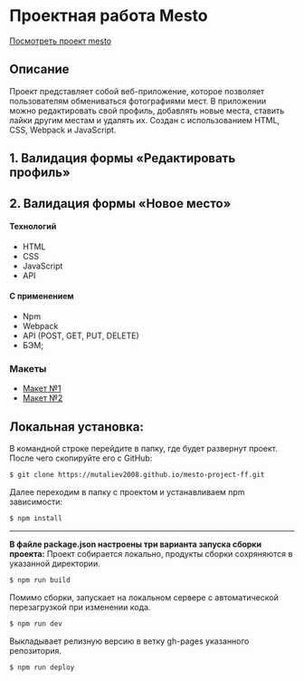 # Проектная работа Mesto  
[Посмотреть проект mesto](https://mutaliev2008.github.io/mesto-project-ff/)    

## Описание  
Проект представляет собой веб-приложение, которое позволяет пользователям обмениваться фотографиями мест.
В приложении можно редактировать свой профиль, добавлять новые места, ставить лайки другим местам и удалять их.
Создан с использованием HTML, CSS, Webpack и JavaScript.  

## 1. Валидация формы «Редактировать профиль»  

[](https://github.com/user-attachments/assets/a8bcad5c-8919-47dd-a1d1-f98821b9e103)  

## 2. Валидация формы «Новое место»  
[](https://github.com/user-attachments/assets/0f26f14c-ebcc-4a69-a3b6-6640a9dbc7ee)

#### Технологий

- HTML
- CSS
- JavaScript
- API

#### С применением

- Npm
- Webpack
- API (POST, GET, PUT, DELETE)
- БЭМ;

### Макеты

- [Макет №1](https://www.figma.com/design/kRVLKwYG3d1HGLvh7JFWRT/JavaScript.-Sprint-6?node-id=0-1&t=F0XdagbJR9fA6sAc-0)
- [Макет №2](https://www.figma.com/design/PSdQFRHoxXJFs2FH8IXViF/JavaScript.-Sprint-9?node-id=0-1&t=auP8v3PBSwR3p0wM-0)

## Локальная установка:

В командной строке перейдите в папку, где будет развернут проект. После чего скопируйте его с GitHub:

```sh
$ git clone https://mutaliev2008.github.io/mesto-project-ff.git
```

Далее переходим в папку с проектом и устанавливаем npm зависимости:

```sh
$ npm install
```

---

**В файле package.json настроены три варианта запуска сборки проекта:**
Проект собирается локально, продукты сборки сохряняются в указанной директории.

```sh
$ npm run build
```

Помимо сборки, запускает на локальном сервере с автоматической перезагрузкой при изменении кода.

```sh
$ npm run dev
```

Выкладывает релизную версию в ветку gh-pages указанного репозитория.

```sh
$ npm run deploy
```
